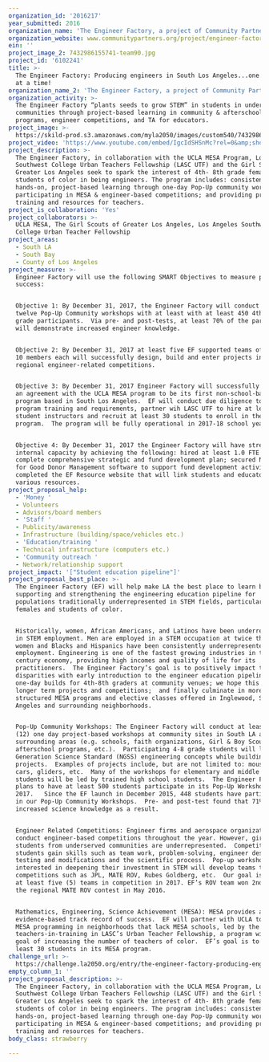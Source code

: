```yaml
---
organization_id: '2016217'
year_submitted: 2016
organization_name: 'The Engineer Factory, a project of Community Partners'
organization_website: www.communitypartners.org/project/engineer-factory
ein: ''
project_image_2: 7432986155741-team90.jpg
project_id: '6102241'
title: >-
  The Engineer Factory: Producing engineers in South Los Angeles...one student
  at a time!
organization_name_2: 'The Engineer Factory, a project of Community Partners'
organization_activity: >-
  The Engineer Factory “plants seeds to grow STEM” in students in underserved
  communities through project-based learning in community & afterschool
  programs, engineer competitions, and TA for educators.
project_image: >-
  https://skild-prod.s3.amazonaws.com/myla2050/images/custom540/7432986155741-team90.jpg
project_video: 'https://www.youtube.com/embed/IgcIdSHSnMc?rel=0&amp;showinfo=0'
project_description: >-
  The Engineer Factory, in collaboration with the UCLA MESA Program, Los Angeles
  Southwest College Urban Teachers Fellowship (LASC UTF) and the Girl Scouts of
  Greater Los Angeles seek to spark the interest of 4th- 8th grade females and
  students of color in being engineers. The program includes: consistent fun,
  hands-on, project-based learning through one-day Pop-Up community workshops;
  participating in MESA & engineer-based competitions; and providing practical
  training and resources for teachers.
project_is_collaboration: 'Yes'
project_collaborators: >-
  UCLA MESA, The Girl Scouts of Greater Los Angeles, Los Angeles Southwest
  College Urban Teacher Fellowship
project_areas:
  - South LA
  - South Bay
  - County of Los Angeles
project_measure: >-
  Engineer Factory will use the following SMART Objectives to measure project
  success:


  Objective 1: By December 31, 2017, the Engineer Factory will conduct at least
  twelve Pop-Up Community workshops with at least with at least 450 4th-8th
  grade participants.  Via pre- and post-tests, at least 70% of the participants
  will demonstrate increased engineer knowledge.


  Objective 2: By December 31, 2017 at least five EF supported teams of at least
  10 members each will successfully design, build and enter projects into local
  regional engineer-related competitions.


  Objective 3: By December 31, 2017 Engineer Factory will successfully execute
  an agreement with the UCLA MESA program to be its first non-school-based MESA
  program based in South Los Angeles.  EF will conduct due diligence to meet
  program training and requirements, partner wih LASC UTF to hire at least two
  student instructors and recruit at least 30 students to enroll in the EF MESA
  program.  The program will be fully operational in 2017-18 school year.


  Objective 4: By December 31, 2017 the Engineer Factory will have strengthened
  internal capacity by achieving the following: hired at least 1.0 FTE staff;
  complete comprehensive strategic and fund development plan; secured Network
  for Good Donor Management software to support fund development activities; and
  completed the EF Resource website that will link students and educators to
  various resources.
project_proposal_help:
  - 'Money '
  - Volunteers
  - Advisors/board members
  - 'Staff '
  - Publicity/awareness
  - Infrastructure (building/space/vehicles etc.)
  - 'Education/training '
  - Technical infrastructure (computers etc.)
  - 'Community outreach '
  - Network/relationship support
project_impact: '["Student education pipeline"]'
project_proposal_best_place: >-
  The Engineer Factory (EF) will help make LA the best place to learn by
  supporting and strengthening the engineering education pipeline for
  populations traditionally underrepresented in STEM fields, particularly
  females and students of color.  


  Historically, women, African Americans, and Latinos have been underrepresented
  in STEM employment. Men are employed in a STEM occupation at twice the rate of
  women and Blacks and Hispanics have been consistently underrepresented in STEM
  employment. Engineering is one of the fastest growing industries in this 21st
  century economy, providing high incomes and quality of life for its
  practitioners.  The Engineer Factory’s goal is to positively impact these
  disparities with early introduction to the engineer education pipeline via
  one-day builds for 4th-8th graders at community venues; we hope this leads to
  longer term projects and competitions;  and finally culminate in more
  structured MESA programs and elective classes offered in Inglewood, South Los
  Angeles and surrounding neighborhoods.


  Pop-Up Community Workshops: The Engineer Factory will conduct at least twelve
  (12) one day project-based workshops at community sites in South LA and
  surrounding areas (e.g. schools, faith organizations, Girl & Boy Scouts,
  afterschool programs, etc.).  Participating 4-8 grade students will learn Next
  Generation Science Standard (NGSS) engineering concepts while building fun
  projects.  Examples of projects include, but are not limited to: mouse trap
  cars, gliders, etc.  Many of the workshops for elementary and middle school
  students will be led by trained high school students.  The Engineer Factory
  plans to have at least 500 students participate in its Pop-Up Workshops in
  2017.   Since the EF launch in December 2015, 448 students have participated
  in our Pop-Up Community Workshops.  Pre- and post-test found that 71% had
  increased science knowledge as a result.


  Engineer Related Competitions: Engineer firms and aerospace organizations
  conduct engineer-based competitions throughout the year. However, girls and
  students from underserved communities are underrepresented.  Competitions help
  students gain skills such as team work, problem-solving, engineer design,
  testing and modifications and the scientific process.  Pop-up workshop sites
  interested in deepening their investment in STEM will develop teams to enter
  competitions such as JPL, MATE ROV, Rubes Goldberg, etc.  Our goal is to enter
  at least five (5) teams in competition in 2017. EF’s ROV team won 2nd place in
  the regional MATE ROV contest in May 2016.


  Mathematics, Engineering, Science Achievement (MESA): MESA provides a 40 year
  evidence-based track record of success.  EF will partner with UCLA to create
  MESA programming in neighborhoods that lack MESA schools, led by the
  teachers-in-training in LASC’s Urban Teacher Fellowship, a program with the
  goal of increasing the number of teachers of color.  EF’s goal is to enroll at
  least 30 students in its MESA program.
challenge_url: >-
  https://challenge.la2050.org/entry/the-engineer-factory-producing-engineers-in-south-los-angeles-one-student-at-a-time!
empty_column_1: ''
project_proposal_description: >-
  The Engineer Factory, in collaboration with the UCLA MESA Program, Los Angeles
  Southwest College Urban Teachers Fellowship (LASC UTF) and the Girl Scouts of
  Greater Los Angeles seek to spark the interest of 4th- 8th grade females and
  students of color in being engineers. The program includes: consistent fun,
  hands-on, project-based learning through one-day Pop-Up community workshops;
  participating in MESA & engineer-based competitions; and providing practical
  training and resources for teachers.
body_class: strawberry

---
```

